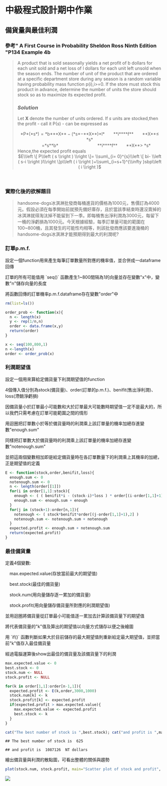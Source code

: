 中級程式設計期中作業
================

**備貨量與最佳利潤**
--------------------

### 參考" A First Course in Probability Sheldon Ross Ninth Edition "P134 Example 4b

> A product that is sold seasonally yields a net profit of b dollars for each unit sold and a net loss of l dollars for each unit left unsold when the season ends. The number of unit of the product that are ordered at a specific department store during any season is a random variable having probability mass function p(i),i&gt;=0. If the store must stock this product in advance, determine the number of units the store should stock so as to maximize its expected profit.
>
> ### *Solution*
>
> Let **X** denote the number of units ordered. If *s* units are stocked,then the profit - call it P(*s*) - can be expressed as
> <center>
> *P*(*s*) = *b***X** − (*s*−**X**)*l*　　**i****f**　　**X**≤ *s*
> </center>
> <center>
> 　　　=*s**b*　　　　　　　　　**i****f**　　**X**&gt; *s*
> </center>
> Hence,the expected profit equals
> <center>
> $E\\left \[ P\\left ( s \\right ) \\right \]= \\sum\_{i= 0}^{s}\\left \[ bi- \\left ( s-i \\right )l\\right \]p\\left ( i \\right )+\\sum\_{i=s+1}^{\\infty }sbp\\left ( i \\right )$
> </center>
 　 　 　

### 實際化後的欲解題目

> handsome-dogs冰淇淋批發商每桶進貨的價格為1000元，售價訂為4000元。假設必須在每季開始前就預先備好庫存，且於當該季結束時還沒賣掉的冰淇淋就得淘汰掉不能留到下一季。即每桶售出淨利潤為3000元，每留下一桶的淨虧損為1000元。今天根據經驗，每季訂單量可能的範圍在100~800桶，且其發生的可能性均相等，則該批發商應該要進幾桶的handsome-dogs冰淇淋才能預期得到最大的利潤呢?

### 訂單p.m.f.

<p>
設定一個function用來產生每筆訂單數量所對應的機率值，並合併成一dataframe回傳
<p>
訂單的所有可能值用 `seq()` 函數產生1~800間隔為1的向量並存在變數"x"中，變數"n"儲存向量的長度
<p>
將函數回傳的訂單機率p.m.f.dataframe存在變數"order"中
<p>
  
``` r
rm(list=ls())

order_prob <- function(x){
  n <- length(x)
  y <- rep(1/n,n)
  order <- data.frame(x,y)
  return(order)
}

x <- seq(100,800,1)
n <-length(x)
order <- order_prob(x)
```

### 利潤期望值

<p>
設定一個用來算給定備貨量下利潤期望值的function
<p>
4個傳入值分別為stock(備貨量)、order(訂單的p.m.f.)、benifit(售出淨利潤)、loss(滯銷淨虧損)
<p>
因備貨量小於訂單最小可能數和大於訂單最大可能數時期望值一定不是最大的，所以我們只需考慮在訂單可能範圍之間的情形
<p>
用迴圈把訂單數小於等於備貨量時的利潤乘上該訂單量的機率加總存進變數"enough.sum"
<p>
同樣把訂單數大於備貨量時的利潤乘上該訂單量的機率加總存進變數"notenough.sum"
<p>
並把這兩個變數相加即是給定備貨量時在各訂單數量下的利潤乘上其機率的加總，正是期望值的定義
<p>
  
``` r
E <- function(stock,order,benifit,loss){
  enough.sum <- 0
  notenough.sum <- 0
  n <- length(order[[1]])
  for(i in order[1,1]:stock){ 
    enough <- ( ( benifit*i - (stock-i)*loss ) * order[(i-order[1,1]+1),2] )
    enough.sum <- enough.sum + enough
  }
  for(j in (stock+1):order[n,1]){
    notenough <- ( stock*benifit*order[(j-order[1,1]+1),2] )
    notenough.sum <- notenough.sum + notenough
  }   
  expected.profit <- enough.sum + notenough.sum
  return(expected.profit)
}
```

### 最佳備貨量

<p>
定義4個變數:
<p>
　max.expected.value(存放當前最大的期望值)
<p>
　best.stock(最佳的備貨量)
<p>
　stock.num(用向量儲存逐一累加的備貨量)
<p>
　stock.profit(用向量儲存備貨量所對應的利潤期望值)
<p>
並用迴圈將備貨量從訂單最小可能值逐一累加去計算該備貨量下的期望值
<p>
將代表備貨量的"k"值及算出的期望值以向量方式儲存以便之後繪圖
<p>
用 `if()` 函數判斷如果大於目前儲存的最大期望值則重新給定最大期望值，並把當前"k"值存入最佳備貨量
<p>
經過電腦運算後show出最佳的備貨量及該備貨量下的利潤
<p>
  
``` r
max.expected.value <- 0
best.stock <- 0
stock.num <- NULL
stock.profit <- NULL

for(k in order[1,1]:order[n-1,1]){
  expected.profit <- E(k,order,3000,1000)
  stock.num[k] <- k
  stock.profit[k] <- expected.profit
  if(expected.profit > max.expected.value){
    max.expected.value <- expected.profit
    best.stock <- k
  }
}

cat("The best number of stock is ",best.stock); cat("and profit is ",max.expected.value," NT dollars")
```

    ## The best number of stock is  625

    ## and profit is  1087126  NT dollars

繪出備貨量與利潤的散點圖，可看出整體的關係與趨勢

``` r
plot(stock.num, stock.profit, main="Scatter plot of stock and profit", type='l')
```

![](README_files/figure-markdown_github/unnamed-chunk-4-1.png)
